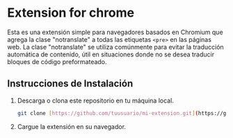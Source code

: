# Extension for chrome

Esta es una extensión simple para navegadores basados en Chromium que agrega la clase "notranslate" a todas las etiquetas `<pre>` en las páginas web. La clase "notranslate" se utiliza comúnmente para evitar la traducción automática de contenido, útil en situaciones donde no se desea traducir bloques de código preformateado.

## Instrucciones de Instalación

1. Descarga o clona este repositorio en tu máquina local.

   ```bash
   git clone [https://github.com/tuusuario/mi-extension.git](https://github.com/ayunierto/myChromeExtension.git)https://github.com/ayunierto/myChromeExtension.git

2. Cargue la extensión en su navegador.
